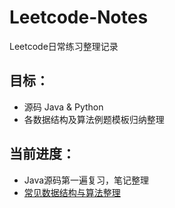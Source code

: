 # Leetcode-Notes
Leetcode日常练习整理记录

## 目标：
- 源码 Java & Python
- 各数据结构及算法例题模板归纳整理

## 当前进度：
- Java源码第一遍复习，笔记整理 
- [常见数据结构与算法整理](https://github.com/rchen102/DataStructure-Algorithm-Notes)